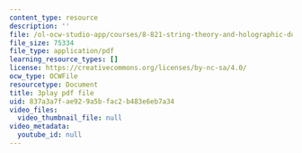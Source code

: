 ```yaml
---
content_type: resource
description: ''
file: /ol-ocw-studio-app/courses/8-821-string-theory-and-holographic-duality-fall-2014/837a3a7fae929a5bfac2b483e6eb7a34_gLYwLyeE8oU.pdf
file_size: 75334
file_type: application/pdf
learning_resource_types: []
license: https://creativecommons.org/licenses/by-nc-sa/4.0/
ocw_type: OCWFile
resourcetype: Document
title: 3play pdf file
uid: 837a3a7f-ae92-9a5b-fac2-b483e6eb7a34
video_files:
  video_thumbnail_file: null
video_metadata:
  youtube_id: null
---
```

